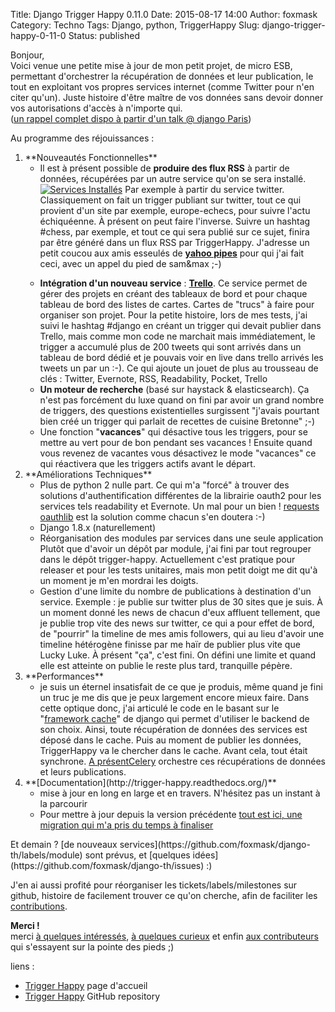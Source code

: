 Title: Django Trigger Happy 0.11.0
Date: 2015-08-17 14:00
Author: foxmask
Category: Techno
Tags: Django, python, TriggerHappy
Slug: django-trigger-happy-0-11-0
Status: published

Bonjour,  
Voici venue une petite mise à jour de mon petit projet, de micro ESB,
permettant d'orchestrer la récupération de données et leur publication,
le tout en exploitant vos propres services internet (comme Twitter pour
n'en citer qu'un). Juste histoire d'être maître de vos données sans
devoir donner vos autorisations d'accès à n'importe qui.  
([un rappel complet dispo à partir d'un talk @ django
Paris](http://trigger-happy.eu/static/django-paris-novembre-2014/))

Au programme des réjouissances :

<ol>
<li>
**Nouveautés Fonctionnelles**

-   Il est à présent possible de **produire des flux RSS** à partir de
    données, récupérées par un autre service qu'on se sera installé.  
    [![Services
    Installés](/static/2015/08/service_installe.png)](/static/2015/08/service_installe.png)
    Par exemple à partir du service twitter. Classiquement on fait un
    trigger publiant sur twitter, tout ce qui provient d'un site par
    exemple, europe-echecs, pour suivre l'actu échiquéenne. À présent on
    peut faire l'inverse. Suivre un hashtag \#chess, par exemple, et
    tout ce qui sera publié sur ce sujet, finira par être généré dans un
    flux RSS par TriggerHappy. J'adresse un petit coucou aux amis
    esseulés de **[yahoo pipes](https://pipes.yahoo.com/pipes/)** pour
    qui j'ai fait ceci, avec un appel du pied de sam&max ;-)
    </p>
-   **Intégration d'un nouveau service** :
    **[Trello](http://coreight.com/content/utiliser-trello-comme-un-pro)**.
    Ce service permet de gérer des projets en créant des tableaux de
    bord et pour chaque tableau de bord des listes de cartes. Cartes de
    "trucs" à faire pour organiser son projet. Pour la petite histoire,
    lors de mes tests, j'ai suivi le hashtag \#django en créant un
    trigger qui devait publier dans Trello, mais comme mon code ne
    marchait mais immédiatement, le trigger a accumulé plus de 200
    tweets qui sont arrivés dans un tableau de bord dédié et je pouvais
    voir en live dans trello arrivés les tweets un par un :-). Ce qui
    ajoute un jouet de plus au trousseau de clés : Twitter, Evernote,
    RSS, Readability, Pocket, Trello
-   **Un moteur de recherche** (basé sur haystack & elasticsearch). Ça
    n'est pas forcément du luxe quand on fini par avoir un grand nombre
    de triggers, des questions existentielles surgissent "j'avais
    pourtant bien créé un trigger qui parlait de recettes de cuisine
    Bretonne" ;-)
-   Une fonction "**vacances**" qui désactive tous les triggers, pour se
    mettre au vert pour de bon pendant ses vacances ! Ensuite quand vous
    revenez de vacantes vous désactivez le mode "vacances" ce qui
    réactivera que les triggers actifs avant le départ.

</li>
<li>
**Améliorations Techniques**

-   Plus de python 2 nulle part. Ce qui m'a "forcé" à trouver des
    solutions d'authentification différentes de la librairie oauth2 pour
    les services tels readability et Evernote. Un mal pour un bien !
    [requests
    oauthlib](https://requests-oauthlib.readthedocs.org/en/latest/) est
    la solution comme chacun s'en doutera :-)
-   Django 1.8.x (naturellement)
-   Réorganisation des modules par services dans une seule application
    Plutôt que d'avoir un dépôt par module, j'ai fini par tout regrouper
    dans le dépôt trigger-happy. Actuellement c'est pratique pour
    releaser et pour les tests unitaires, mais mon petit doigt me dit
    qu'à un moment je m'en mordrai les doigts.
-   Gestion d'une limite du nombre de publications à destination d'un
    service. Exemple : je publie sur twitter plus de 30 sites que je
    suis. À un moment donné les news de chacun d'eux affluent tellement,
    que je publie trop vite des news sur twitter, ce qui a pour effet de
    bord, de "pourrir" la timeline de mes amis followers, qui au lieu
    d'avoir une timeline hétérogène finisse par me haïr de publier plus
    vite que Lucky Luke. À présent "ça", c'est fini. On défini une
    limite et quand elle est atteinte on publie le reste plus tard,
    tranquille pépère.

</li>
<li>
**Performances**

-   je suis un éternel insatisfait de ce que je produis, même quand je
    fini un truc je me dis que je peux largement encore mieux faire.
    Dans cette optique donc, j'ai articulé le code en le basant sur le
    "[framework
    cache](https://docs.djangoproject.com/en/1.8/topics/cache/)" de
    django qui permet d'utiliser le backend de son choix. Ainsi, toute
    récupération de données des services est déposé dans le cache. Puis
    au moment de publier les données, TriggerHappy va le chercher dans
    le cache. Avant cela, tout était synchrone. [A
    présent](/post/2015/06/19/supervisor-celery-django-orchestration/)[Celery](http://celery.readthedocs.org/)
    orchestre ces récupérations de données et leurs publications</a>.

</li>
<li>
**[Documentation](http://trigger-happy.readthedocs.org/)**

-   mise à jour en long en large et en travers. N'hésitez pas un instant
    à la parcourir
-   Pour mettre à jour depuis la version précédente [tout est ici, une
    migration qui m'a pris du temps à
    finaliser](http://trigger-happy.readthedocs.org/en/latest/migration.html)

</li>
<ul>
</ol>
Et demain ? [de nouveaux
services](https://github.com/foxmask/django-th/labels/module) sont
prévus, et [quelques idées](https://github.com/foxmask/django-th/issues)
:)

J'en ai aussi profité pour réorganiser les tickets/labels/milestones sur
github, histoire de facilement trouver ce qu'on cherche, afin de
faciliter les
[contributions](https://github.com/foxmask/django-th/blob/master/CONTRIBUTING.md).

**Merci !**  
merci [à quelques
intéressés](https://github.com/foxmask/django-th/stargazers), [à
quelques curieux](https://github.com/foxmask/django-th/watchers) et
enfin [aux
contributeurs](https://github.com/foxmask/django-th/graphs/contributors)
qui s'essayent sur la pointe des pieds ;)

liens :

-   [Trigger Happy](http://trigger-happy.eu) page d'accueil
-   [Trigger Happy](https://github.com/foxmask/django-th) GitHub
    repository

